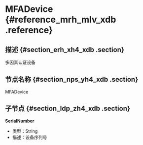 # MFADevice {#reference_mrh_mlv_xdb .reference}

## 描述 {#section_erh_xh4_xdb .section}

多因素认证设备

## 节点名称 {#section_nps_yh4_xdb .section}

MFADevice

## 子节点 {#section_ldp_zh4_xdb .section}

**SerialNumber**

-   类型：String
-   描述：设备序列号

